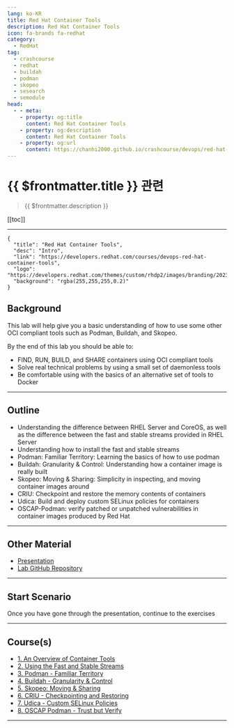 ```yaml
---
lang: ko-KR
title: Red Hat Container Tools
description: Red Hat Container Tools
icon: fa-brands fa-redhat
category:
  - RedHat
tag: 
  - crashcourse
  - redhat
  - buildah
  - podman
  - skopeo
  - sesearch
  - semodule
head:
  - - meta:
    - property: og:title
      content: Red Hat Container Tools
    - property: og:description
      content: Red Hat Container Tools
    - property: og:url
      content: https://chanhi2000.github.io/crashcourse/devops/red-hat-container-tools/
---
```


# {{ $frontmatter.title }} 관련

> {{ $frontmatter.description }}

[[toc]]

---

```component VPCard
{
  "title": "Red Hat Container Tools",
  "desc": "Intro",
  "link": "https://developers.redhat.com/courses/devops-red-hat-container-tools",
  "logo": "https://developers.redhat.com/themes/custom/rhdp2/images/branding/2023_RHDLogo_black_text.svg",
  "background": "rgba(255,255,255,0.2)"
}
```

## Background

This lab will help give you a basic understanding of how to use some other OCI compliant tools such as Podman, Buildah, and Skopeo.

By the end of this lab you should be able to:

- FIND, RUN, BUILD, and SHARE containers using OCI compliant tools
- Solve real technical problems by using a small set of daemonless tools
- Be comfortable using with the basics of an alternative set of tools to Docker

---

## Outline

- Understanding the difference between RHEL Server and CoreOS, as well as the difference between the fast and stable streams provided in RHEL Server
- Understanding how to install the fast and stable streams
- Podman: Familiar Territory: Learning the basics of how to use podman
- Buildah: Granularity & Control: Understanding how a container image is really built
- Skopeo: Moving & Sharing: Simplicity in inspecting, and moving container images around
- CRIU: Checkpoint and restore the memory contents of containers
- Udica: Build and deploy custom SELinux policies for containers
- OSCAP-Podman: verify patched or unpatched vulnerabilities in container images produced by Red Hat

---

## Other Material

- [Presentation](https://goo.gl/h4VK7j)
- [Lab GitHub Repository](https://github.com/openshift-instruqt/instruqt/tree/3ccc0f45269f895a19406e833392dc9fbc7948d8/instruqt-tracks/subsystems-container-internals-lab-2-0-part-7)

---

## Start Scenario

Once you have gone through the presentation, continue to the exercises

---


## Course(s)

- [1. An Overview of Container Tools][01]
- [2. Using the Fast and Stable Streams][02]
- [3. Podman - Familiar Territory][03]
- [4. Buildah - Granularity & Control][04]
- [5. Skopeo: Moving & Sharing][05]
- [6. CRIU - Checkpointing and Restoring][06]
- [7. Udica - Custom SELinux Policies][07]
- [8. OSCAP Podman - Trust but Verify][08]

---


[01]: 01.md
[02]: 02.md
[03]: 03.md
[04]: 04.md
[05]: 05.md
[06]: 06.md
[07]: 07.md
[08]: 08.md

